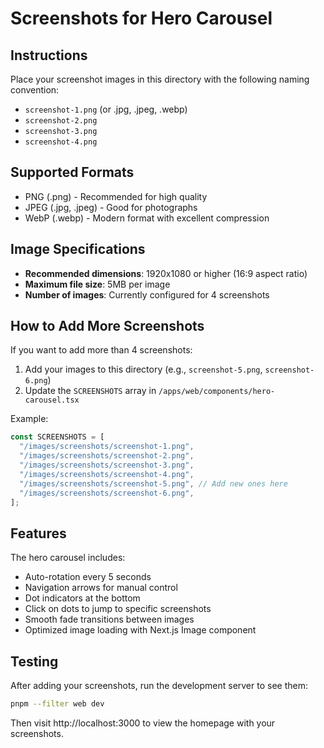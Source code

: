 # Screenshots for Hero Carousel

## Instructions

Place your screenshot images in this directory with the following naming convention:

- `screenshot-1.png` (or .jpg, .jpeg, .webp)
- `screenshot-2.png`
- `screenshot-3.png`
- `screenshot-4.png`

## Supported Formats

- PNG (.png) - Recommended for high quality
- JPEG (.jpg, .jpeg) - Good for photographs
- WebP (.webp) - Modern format with excellent compression

## Image Specifications

- **Recommended dimensions**: 1920x1080 or higher (16:9 aspect ratio)
- **Maximum file size**: 5MB per image
- **Number of images**: Currently configured for 4 screenshots

## How to Add More Screenshots

If you want to add more than 4 screenshots:

1. Add your images to this directory (e.g., `screenshot-5.png`, `screenshot-6.png`)
2. Update the `SCREENSHOTS` array in `/apps/web/components/hero-carousel.tsx`

Example:

```typescript
const SCREENSHOTS = [
  "/images/screenshots/screenshot-1.png",
  "/images/screenshots/screenshot-2.png",
  "/images/screenshots/screenshot-3.png",
  "/images/screenshots/screenshot-4.png",
  "/images/screenshots/screenshot-5.png", // Add new ones here
  "/images/screenshots/screenshot-6.png",
];
```

## Features

The hero carousel includes:

- Auto-rotation every 5 seconds
- Navigation arrows for manual control
- Dot indicators at the bottom
- Click on dots to jump to specific screenshots
- Smooth fade transitions between images
- Optimized image loading with Next.js Image component

## Testing

After adding your screenshots, run the development server to see them:

```bash
pnpm --filter web dev
```

Then visit http://localhost:3000 to view the homepage with your screenshots.
